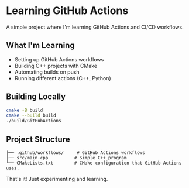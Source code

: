 # Learning GitHub Actions

A simple project where I'm learning GitHub Actions and CI/CD workflows.

## What I'm Learning

- Setting up GitHub Actions workflows
- Building C++ projects with CMake
- Automating builds on push
- Running different actions (C++, Python)

## Building Locally

```bash
cmake -B build
cmake --build build
./build/GitHubActions
```

## Project Structure

```
├── .github/workflows/     # GitHub Actions workflows
├── src/main.cpp          # Simple C++ program
└── CMakeLists.txt        # CMake configuration that GitHub Actions uses.
```

That's it! Just experimenting and learning.
